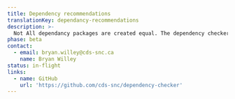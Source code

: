 ```yaml
---
title: Dependency recommendations
translationKey: dependancy-recommendations
description: >-
  Not All dependancy packages are created equal. The dependency checker is a continuous integration tool that extracts all the javascript packages listed in your package.json files and runs them against the npms.io api. If the package score less than a 0.4 then the tool will create an issue in your repo, alerting you that you might want to review the package before using it. This tool can not only help ensure that your packages will remain supported and updated in the future but help validate that the packages you have chosen are secure and safe to use. 
phase: beta
contact:
  - email: bryan.willey@cds-snc.ca
    name: Bryan Willey
status: in-flight
links:
  - name: GitHub
    url: 'https://github.com/cds-snc/dependency-checker'
---
```


